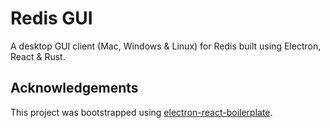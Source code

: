 # Redis GUI

A desktop GUI client (Mac, Windows & Linux) for Redis built using Electron, React & Rust.

## Acknowledgements

This project was bootstrapped using [electron-react-boilerplate](https://github.com/electron-react-boilerplate/electron-react-boilerplate).
